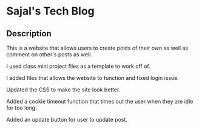 
# Sajal's Tech Blog

## Description
This is a website that allows users to create posts of their own as well as comment on other's posts as well.

I used class mini project files as a template to work off of.

I added files that allows the website to function and fixed login issue. 

Updated the CSS to make the site look better.

Added a cookie timeout function that times out the user when they are idle for too long.

Added an update button for user to update post.
